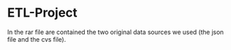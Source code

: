# ETL-Project

In the rar file are contained the two original data sources we used (the json file and the cvs file).  
